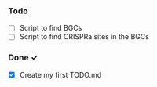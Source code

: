 ### Todo

- [ ] Script to find BGCs
- [ ] Script to find CRISPRa sites in the BGCs

### Done ✓

- [x] Create my first TODO.md  